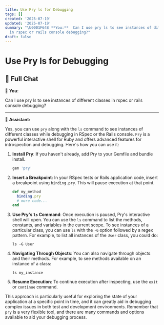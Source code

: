 ```yaml
---
title: Use Pry ls for Debugging
tags: []
created: '2025-07-19'
updated: '2025-07-19'
summary: "\U0001F64B **You:**  Can I use pry ls to see instances of different classes
  in rspec or rails console debugging?"
draft: false
---
```


# Use Pry ls for Debugging

## 🧠 Full Chat

🙋 **You:**

Can I use pry ls to see instances of different classes in rspec or rails console debugging?

---

🤖 **Assistant:**

Yes, you can use `pry` along with the `ls` command to see instances of different classes while debugging in RSpec or the Rails console. `Pry` is a powerful interactive shell for Ruby and offers advanced features for introspection and debugging. Here's how you can use it:

1. **Install Pry**: If you haven't already, add Pry to your Gemfile and bundle install.
   ```ruby
   gem 'pry'
   ```

2. **Insert a Breakpoint**: In your RSpec tests or Rails application code, insert a breakpoint using `binding.pry`. This will pause execution at that point.
   ```ruby
   def my_method
     binding.pry
     # more code...
   end
   ```

3. **Use Pry's `ls` Command**: Once execution is paused, Pry's interactive shell will open. You can use the `ls` command to list the methods, constants, and variables in the current scope. To see instances of a particular class, you can use `ls` with the `-G` option followed by a regex pattern. For example, to list all instances of the `User` class, you could do:
   ```
   ls -G User
   ```

4. **Navigating Through Objects**: You can also navigate through objects and their methods. For example, to see methods available on an instance of a class:
   ```
   ls my_instance
   ```

5. **Resume Execution**: To continue execution after inspecting, use the `exit` or `continue` command.

This approach is particularly useful for exploring the state of your application at a specific point in time, and it can greatly aid in debugging complex issues in both test and development environments. Remember that `pry` is a very flexible tool, and there are many commands and options available to aid your debugging process.